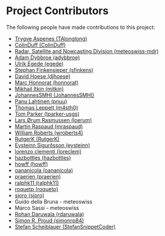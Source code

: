 # Project Contributors

The following people have made contributions to this project:

<!--- Use your GitHub account or any other personal reference URL --->
<!--- See https://gist.github.com/djhoese/52220272ec73b12eb8f4a29709be110d for auto-generating parts of this list --->

- [Trygve Aspenes (TAlonglong)](https://github.com/TAlonglong)
- [ColinDuff (ColinDuff)](https://github.com/ColinDuff)
- [Radar, Satellite and Nowcasting Division (meteoswiss-mdr)](https://github.com/meteoswiss-mdr)
- [Adam Dybbroe (adybbroe)](https://github.com/adybbroe)
- [Ulrik Egede (egede)](https://github.com/egede)
- [Stephan Finkensieper (sfinkens)](https://github.com/sfinkens)
- [David Hoese (djhoese)](https://github.com/djhoese)
- [Marc Honnorat (honnorat)](https://github.com/honnorat)
- [Mikhail Itkin (mitkin)](https://github.com/mitkin)
- [JohannesSMHI (JohannesSMHI)](https://github.com/JohannesSMHI)
- [Panu Lahtinen (pnuu)](https://github.com/pnuu)
- [Thomas Leppelt (m4sth0)](https://github.com/m4sth0)
- [Tom Parker (tparker-usgs)](https://github.com/tparker-usgs)
- [Lars Ørum Rasmussen (loerum)](https://github.com/loerum)
- [Martin Raspaud (mraspaud)](https://github.com/mraspaud)
- [William Roberts (wroberts4)](https://github.com/wroberts4)
- [RutgerK (RutgerK)](https://github.com/RutgerK)
- [Eysteinn Sigurðsson (eysteinn)](https://github.com/eysteinn)
- [lorenzo clementi (loreclem)](https://github.com/loreclem)
- [hazbottles (hazbottles)](https://github.com/hazbottles)
- [howff (howff)](https://github.com/howff)
- [oananicola (oananicola)](https://github.com/oananicola)
- [praerien (praerien)](https://github.com/praerien)
- [ralphk11 (ralphk11)](https://github.com/ralphk11)
- [roquetp (roquetp)](https://github.com/roquetp)
- [sjoro (sjoro)](https://github.com/sjoro)
- Guido della Bruna - meteoswiss
- Marco Sassi - meteoswiss
- [Rohan Daruwala (rdaruwala)](https://github.com/rdaruwala)
- [Simon R. Proud (simonrp84)](https://github.com/simonrp84)
- [Stefan Scheiblauer (StefanSnippetCoder)](https://github.com/StefanSnippetCoder)

